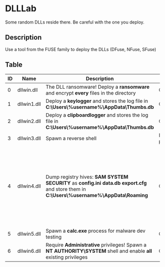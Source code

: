# DLLLab
Some random DLLs reside there. Be careful with the one you deploy.

## Description
Use a tool from the FUSE family to deploy the DLLs (DFuse, NFuse, SFuse)

## Table
| ID | Name | Description | Status | System harm |
| --- | --- | --- | --- | --- |
| 0 | dllwin.dll | The DLL ransomware! Deploy a **ransomware** and encrypt **every** files in the directory | OK | Be cautious |
| 1 | dllwin1.dll | Deploy a **keylogger** and stores the log file in **C:\Users\\%username%\AppData\Thumbs.db** | OK | x |
| 2 | dllwin2.dll | Deploy a **clipboardlogger** and stores the log file in **C:\Users\\%username%\AppData\Thumbs.db** | OK | x |
| 3 | dllwin3.dll | Spawn a reverse shell | In progress | x | 
| 4 | dllwin4.dll | Dump registry hives: **SAM** **SYSTEM** **SECURITY** as **config.ini** **data.db** **export.cfg** and store them in **C:\Users\\%username%\AppData\Roaming** | OK | Clean directory after usage, dont forget to run **mspaint** as **Administrator** and you need to be **SYSTEM** **account** to get **SECURITY** key |
| 5 | dllwin5.dll | Spawn a **calc.exe** process for malware dev testing | OK | x |
| 6 | dllwin6.dll | Require **Administrative** privileges! Spawn a **NT AUTHORITY\SYSTEM** shell and enable **all** existing privileges | OK | x |
